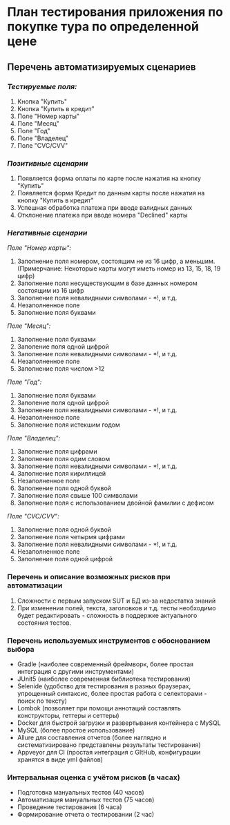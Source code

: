# План тестирования приложения по покупке тура по определенной цене 

## Перечень автоматизируемых сценариев

### *Тестируемые поля:*

1.	Кнопка "Купить"
2.	Кнопка "Купить в кредит"
3.	Поле "Номер карты"
4.	Поле "Месяц"
5.	Поле "Год"
6.	Поле "Владелец"
7.	Поле "CVC/CVV"


### *Позитивные сценарии*

1.	Появляется форма оплаты по карте после нажатия на кнопку "Купить"
2.	Появляется форма Кредит по данным карты после нажатия на кнопку "Купить в кредит"
3.	Успешная обработка платежа при вводе валидных данных
4.	Отклонение платежа при вводе номера "Declined" карты

### *Негативные сценарии*

*Поле "Номер карты":*

1.	Заполнение поля номером, состоящим не из 16 цифр, а меньшим. (Примерчание: Некоторые карты могут иметь номер из 13, 15, 18, 19 цифр)
2.	Заполнение поля несуществующим в базе данных номером состоящим из 16 цифр
3.	Заполнение поля невалидными символами - *!, и т.д.
4.	Незаполненное поле
5.	Заполнение поля буквами

*Поле "Месяц":*

1. Заполнение поля буквами
2. Заполение поля одной цифрой
3. Заполнение поля невалидными символами - *!, и т.д.
4. Незаполненное поле
5. Заполнение поля числом >12

*Поле "Год":*

1. Заполнение поля буквами
2. Заполение поля одной цифрой
3. Заполнение поля невалидными символами - *!, и т.д.
4. Незаполненное поле
5. Заполнение поля истекшим годом

*Поле "Владелец":*

1. Заполнение поля цифрами
2. Заполнение поля одим словом
3. Заполнение поля невалидными символами - *!, и т.д.
4. Заполнение поля кириллицей
5. Незаполненное поле
6. Заполнение поля одной буквой
7. Заполнение поля свыше 100 символами
8. Заполнение поля с использованием двойной фамилии с дефисом

*Поле "CVC/CVV":*

1. Заполнение поля одной буквой
2. Заполнение поля четырмя цифрами
3. Заполнение поля невалидными символами - *!, и т.д.
4. Незаполненное поле
5. Заполнение поля одной цифрой

### Перечень и описание возможных рисков при автоматизации

1. Сложности с первым запуском SUT и БД из-за недостатка знаний
2. При изменении полей, текста, заголовков и т.д. тесты необходимо будет редактировать - сложность в поддержке актуального состояния тестов.

### Перечень используемых инструментов с обоснованием выбора

- Gradle (наиболее современный фреймворк, более простая интеграция с другими инструментами)
- JUnit5 (наиболее современная библиотека тестирования)
- Selenide (удобство для тестирования в разных браузерах, упрощенный синтаксис, более простая работа с селекторами - поиск по тексту)
- Lombok (позволяет при помощи аннотаций составлять конструкторы, геттеры и сеттеры)
- Docker для быстрой загрузки и развертывания контейнера с MySQL
- MySQL (более простое использование)
- Allure для составления отчетов (более наглядно и систематизировано представлены результаты тестирования)
- Appveyor для CI (простая интеграция с GItHub, конфигурации хранятся в виде yml файлов)

### Интервальная оценка с учётом рисков (в часах)

- Подготовка мануальных тестов (40 часов)
- Автоматизация мануальных тестов (75 часов)
- Проведение тестирования (6 часа)
- Формирование отчета о тестировании (2 час)
